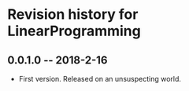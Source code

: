 # Revision history for LinearProgramming

## 0.0.1.0  -- 2018-2-16

* First version. Released on an unsuspecting world.
